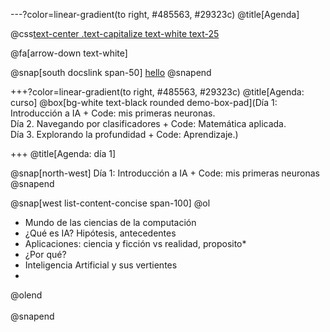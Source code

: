 ---?color=linear-gradient(to right, #485563, #29323c)
@title[Agenda]

@css[text-center .text-capitalize text-white text-25](Agenda)<br>


@fa[arrow-down text-white]

@snap[south docslink span-50]
[hello](https://gitpitch.com/docs/the-template)
@snapend


+++?color=linear-gradient(to right, #485563, #29323c)
@title[Agenda: curso]
@box[bg-white text-black rounded demo-box-pad](Día 1: Introducción a IA + Code: mis primeras neuronas. <br> Día 2. Navegando por clasificadores + Code: Matemática aplicada. <br> Día 3. Explorando la profundidad + Code: Aprendizaje.)

+++
@title[Agenda: día 1]

@snap[north-west]
Día 1: Introducción a IA + Code: mis primeras neuronas
@snapend

@snap[west list-content-concise span-100]
@ol
- Mundo de las ciencias de la computación
- ¿Qué es IA? Hipótesis, antecedentes
- Aplicaciones: ciencia y ficción vs realidad, proposito*
- ¿Por qué?
- Inteligencia Artificial y sus vertientes
-
@olend
<br><br>
@snapend
